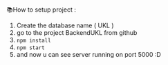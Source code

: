 📚How to setup project :

1. Create the database name ( UKL )
2. go to the project BackendUKL from github
3. ```npm install```
4. ```npm start```
5. and now u can see server running on port 5000 :D
